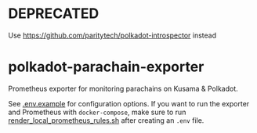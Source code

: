 # DEPRECATED

Use https://github.com/paritytech/polkadot-introspector instead

# polkadot-parachain-exporter

Prometheus exporter for monitoring parachains on Kusama & Polkadot.

See [.env.example](./.env.example) for configuration options. If you want to run the exporter and Prometheus with
`docker-compose`, make sure to run [render_local_prometheus_rules.sh](scripts/render_local_prometheus_rules.sh) after
creating an `.env` file.
